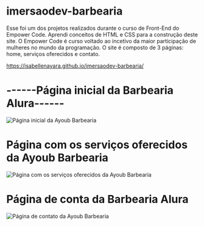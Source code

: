 # imersaodev-barbearia
Esse foi um dos projetos realizados durante o curso de Front-End do Empower Code. Aprendi conceitos de HTML e CSS para a construção deste site. O Empower Code é curso voltado ao incetivo da maior participação de mulheres no mundo da programação. O site é composto de 3 páginas: home, serviços oferecidos e contato.

https://isabellenayara.github.io/imersaodev-barbearia/

<p align="center">
<h1>------Página inicial da Barbearia Alura------</h1>
<img src="https://isabellenayara.github.io/imersaodev-barbearia/HOME.png" alt="Página inicial da Ayoub Barbearia">
<br>
<h1> Página com os serviços oferecidos da Ayoub Barbearia </h1>
<img src="https://isabellenayara.github.io/imersaodev-barbearia/PRODUTOS.png" alt="Página com os serviços oferecidos da Ayoub Barbearia">
<br>
<h1> Página de conta da Barbearia Alura </h1>
<img src="https://isabellenayara.github.io/imersaodev-barbearia/CONTATO.png" alt="Página de contato da Ayoub Barbearia">
</p>
